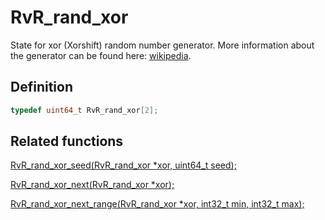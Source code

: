 # RvR_rand_xor

State for xor (Xorshift) random number generator. More information about the generator can be found here: [wikipedia](https://en.wikipedia.org/wiki/Xorshift).

## Definition

```c
typedef uint64_t RvR_rand_xor[2];
```

## Related functions

[RvR_rand_xor_seed(RvR_rand_xor *xor, uint64_t seed);](/rvr/rvr/rand_xor_seed)

[RvR_rand_xor_next(RvR_rand_xor *xor);](/rvr/rvr/rand_xor_next)

[RvR_rand_xor_next_range(RvR_rand_xor *xor, int32_t min, int32_t max);](/rvr/rvr/rand_xor_next_range)
